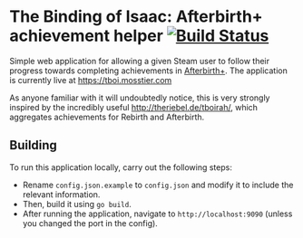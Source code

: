 The Binding of Isaac: Afterbirth+ achievement helper [![Build Status](https://travis-ci.org/fuglede/afterbirthachievements.svg?branch=master)](https://travis-ci.org/fuglede/afterbirthachievements)
====================================================

Simple web application for allowing a given Steam user to follow their progress towards completing achievements in [Afterbirth+](http://store.steampowered.com/app/570660/). The application is currently live at https://tboi.mosstier.com

As anyone familiar with it will undoubtedly notice, this is very strongly inspired by the incredibly useful http://theriebel.de/tboirah/, which aggregates achievements for Rebirth and Afterbirth. 


Building
--------

To run this application locally, carry out the following steps:
* Rename `config.json.example` to `config.json` and modify it to include the relevant information.
* Then, build it using `go build`.
* After running the application, navigate to `http://localhost:9090` (unless you changed the port in the config).
